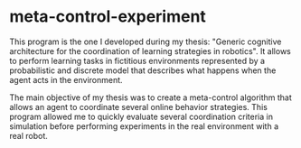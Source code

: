 # meta-control-experiment


This program is the one I developed during my thesis: "Generic cognitive architecture for the coordination of learning strategies in robotics". It allows to perform learning tasks in fictitious environments represented by a probabilistic and discrete model that describes what happens when the agent acts in the environment.

The main objective of my thesis was to create a meta-control algorithm that allows an agent to coordinate several online behavior strategies. This program allowed me to quickly evaluate several coordination criteria in simulation before performing experiments in the real environment with a real robot. 
